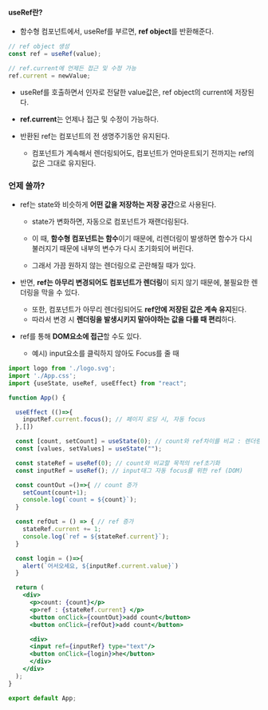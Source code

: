 
#### **useRef란?**

- 함수형 컴포넌트에서, useRef를 부르면, **ref object**를 반환해준다.
```jsx
// ref object 생성
const ref = useRef(value);

// ref.current에 언제든 접근 및 수정 가능
ref.current = newValue; 
```
- useRef를 호출하면서 인자로 전달한 value값은, ref object의 current에 저장된다.

- **ref.current**는 언제나 접근 및 수정이 가능하다.
   
- 반환된 ref는 컴포넌트의 전 생명주기동안 유지된다.
	- 컴포넌트가 계속해서 렌더링되어도, 컴포넌트가 언마운트되기 전까지는 ref의 값은 그대로 유지된다.

### **언제 쓸까?**

- ref는 state와 비슷하게 **어떤 값을 저장하는 저장 공간**으로 사용된다.
	- state가 변화하면, 자동으로 컴포넌트가 재랜더링된다. 
	- 이 때, **함수형 컴포넌트는 함수**이기 때문에, 리렌더링이 발생하면 함수가 다시 불러지기 때문에 내부의 변수가 다시 초기화되어 버린다.
    
	- 그래서 가끔 원하지 않는 렌더링으로 곤란해질 때가 있다.

- 반면, **ref는 아무리 변경되어도 컴포넌트가 렌더링**이 되지 않기 때문에, 불필요한 렌더링을 막을 수 있다.
	- 또한, 컴포넌트가 아무리 렌더링되어도 **ref안에 저장된 값은 계속 유지**된다.
	- 따라서 변경 시 **렌더링을 발생시키지 말아야하는 값을 다룰 때 편리**하다.

- ref를 통해 **DOM요소에 접근**할 수도 있다. 
	- 예시) input요소를 클릭하지 않아도 Focus를 줄 때

```jsx
import logo from './logo.svg';
import './App.css';
import {useState, useRef, useEffect} from "react";

function App() {

  useEffect (()=>{
    inputRef.current.focus(); // 페이지 로딩 시, 자동 focus
  },[])

  const [count, setCount] = useState(0); // count와 ref차이를 비교 : 렌더링 유무
  const [values, setValues] = useState("");

  const stateRef = useRef(0); // count와 비교할 목적의 ref초기화
  const inputRef = useRef(); // input태그 자동 focus를 위한 ref (DOM)

  const countOut =()=>{ // count 증가
    setCount(count+1);
    console.log(`count = ${count}`);
  }

  const refOut = () => { // ref 증가
    stateRef.current += 1;
    console.log(`ref = ${stateRef.current}`);
  }

  const login = ()=>{
    alert(`어서오세요, ${inputRef.current.value}`)
  }

  return (
    <div>
      <p>count: {count}</p>
      <p>ref : {stateRef.current} </p>
      <button onClick={countOut}>add count</button>
      <button onClick={refOut}>add count</button>

      <div>
      <input ref={inputRef} type="text"/>
      <button onClick={login}>he</button>
      </div>
    </div>
  );
}

export default App;
```